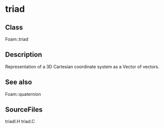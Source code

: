 # triad 
## Class
Foam::triad

## Description
Representation of a 3D Cartesian coordinate system as a Vector of vectors.

## See also
Foam::quaternion

## SourceFiles
triadI.H
triad.C

